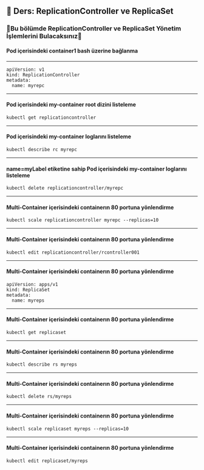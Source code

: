 ## 🧑 Ders: ReplicationController ve ReplicaSet

### 📗Bu bölümde ReplicationController ve ReplicaSet Yönetim İşlemlerini Bulacaksınız📗

#### Pod içerisindeki container1 bash üzerine bağlanma
***
```
apiVersion: v1
kind: ReplicationController
metadata:
  name: myrepc
```
***
#### Pod içerisindeki my-container root dizini listeleme
```
kubectl get replicationcontroller
```
***
#### Pod içerisindeki my-container loglarını listeleme
```
kubectl describe rc myrepc
```
***
#### name=myLabel etiketine sahip Pod içerisindeki my-container loglarını listeleme
```
kubectl delete replicationcontroller/myrepc
```
***
#### Multi-Container içerisindeki containerın 80 portuna yönlendirme
```
kubectl scale replicationcontroller myrepc --replicas=10
```
***
#### Multi-Container içerisindeki containerın 80 portuna yönlendirme
```
kubectl edit replicationcontroller/rcontroller001
```
***
#### Multi-Container içerisindeki containerın 80 portuna yönlendirme
```
apiVersion: apps/v1
kind: ReplicaSet
metadata:
  name: myreps
```
***
#### Multi-Container içerisindeki containerın 80 portuna yönlendirme
```
kubectl get replicaset
```
***
#### Multi-Container içerisindeki containerın 80 portuna yönlendirme
```
kubectl describe rs myreps
```
***
#### Multi-Container içerisindeki containerın 80 portuna yönlendirme
```
kubectl delete rs/myreps
```
***
#### Multi-Container içerisindeki containerın 80 portuna yönlendirme
```
kubectl scale replicaset myreps --replicas=10
```
***
#### Multi-Container içerisindeki containerın 80 portuna yönlendirme
```
kubectl edit replicaset/myreps
```
